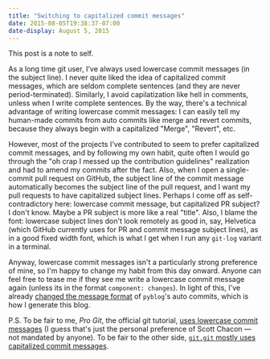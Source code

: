 ```yaml
---
title: "Switching to capitalized commit messages"
date: 2015-08-05T19:38:37-07:00
date-display: August 5, 2015
---
```

This post is a note to self.

As a long time git user, I've always used lowercase commit messages (in the subject line). I never quite liked the idea of capitalized commit messages, which are seldom complete sentences (and they are never period-terminated). Similarly, I avoid capilatization like hell in comments, unless when I write complete sentences. By the way, there's a technical advantage of writing lowercase commit messages: I can easily tell my human-made commits from auto commits like merge and revert commits, because they always begin with a capitalized "Merge", "Revert", etc.

However, most of the projects I've contributed to seem to prefer capitalized commit messages, and by following my own habit, quite often I would go through the "oh crap I messed up the contribution guidelines" realization and had to amend my commits after the fact. Also, when I open a single-commit pull request on GitHub, the subject line of the commit message automatically becomes the subject line of the pull request, and I want my pull requests to have capitalized subject lines. Perhaps I come off as self-contradictory here: lowercase commit message, but capitalized PR subject? I don't know. Maybe a PR subject is more like a real "title". Also, I blame the font: lowercase subject lines don't look remotely as good in, say, Helvetica (which GitHub currently uses for PR and commit message subject lines), as in a good fixed width font, which is what I get when I run any `git-log` variant in a terminal.

Anyway, lowercase commit messages isn't a particularly strong preference of mine, so I'm happy to change my habit from this day onward. Anyone can feel free to tease me if they see me write a lowercase commit message again (unless its in the format `component: changes`). In light of this, I've already [changed the message format](https://github.com/zmwangx/zmwangx.github.io/commit/297225f2ab8a6db4fe75643f511f52499b052aa7) of `pyblog`'s auto commits, which is how I generate this blog.

P.S. To be fair to me, *Pro Git*, the official git tutorial, [uses lowercase commit messages](https://github.com/progit/progit2/blob/6d9867ff2394cb8a08fa3e013b082a7ae547b8af/book/02-git-basics/sections/viewing-history.asc#viewing-the-commit-history) (I guess that's just the personal preference of Scott Chacon — not mandated by anyone). To be fair to the other side, [`git.git` mostly uses capitalized commit messages](https://github.com/git/git/commit/e83c5163316f89bfbde7d9ab23ca2e25604af290).
